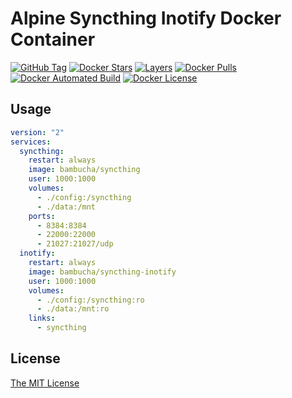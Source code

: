# Alpine Syncthing Inotify Docker Container

[![GitHub Tag](https://img.shields.io/github/tag/bambocher/docker-syncthing-inotify.svg)](https://registry.hub.docker.com/u/bambucha/syncthing-inotify/) [![Docker Stars](https://img.shields.io/docker/stars/bambucha/syncthing-inotify.svg)](https://registry.hub.docker.com/u/bambucha/syncthing-inotify/) [![Layers](https://images.microbadger.com/badges/image/bambucha/syncthing-inotify.svg)](https://microbadger.com/images/bambucha/syncthing-inotify/) [![Docker Pulls](https://img.shields.io/docker/pulls/bambucha/syncthing-inotify.svg)](https://registry.hub.docker.com/u/bambucha/syncthing-inotify/) [![Docker Automated Build](https://img.shields.io/badge/automated-build-green.svg)](https://registry.hub.docker.com/u/bambucha/syncthing-inotify/) [![Docker License](https://img.shields.io/badge/license-MIT-green.svg)](https://registry.hub.docker.com/u/bambucha/syncthing-inotify/)

## Usage

```yml
version: "2"
services:
  syncthing:
    restart: always
    image: bambucha/syncthing
    user: 1000:1000
    volumes:
      - ./config:/syncthing
      - ./data:/mnt
    ports:
      - 8384:8384
      - 22000:22000
      - 21027:21027/udp
  inotify:
    restart: always
    image: bambucha/syncthing-inotify
    user: 1000:1000
    volumes:
      - ./config:/syncthing:ro
      - ./data:/mnt:ro
    links:
      - syncthing
```

## License

[The MIT License](LICENSE)
